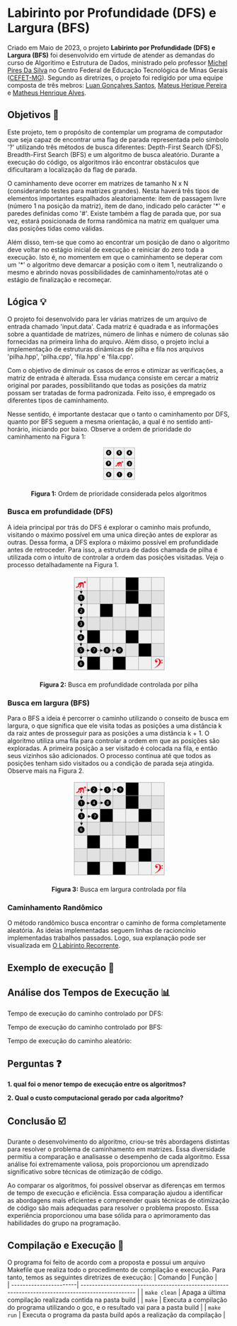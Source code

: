 # Labirinto por Profundidade (DFS) e Largura (BFS)

Criado em Maio de 2023, o projeto <strong>Labirinto por Profundidade (DFS) e Largura (BFS)</strong> foi desenvolvido em virtude de atender as demandas do curso de Algoritimo e Estrutura de Dados, ministrado pelo professor <a href="https://www.linkedin.com/in/michelpiressilva/?originalSubdomain=br" target="_blank">Michel Pires Da Silva</a> no Centro Federal de Educação Tecnológica de Minas Gerais (<a href="https://www.divinopolis.cefetmg.br/" target="_blank">CEFET-MG</a>). Segundo as diretrizes, o projeto foi redigido por uma equipe composta de três mebros: <a href="https://github.com/LuanLuL/" target="_blank">Luan Gonçalves Santos</a>, <a href="https://github.com/teuswx" target="_blank">Mateus Herique Pereira</a> e <a href="https://github.com/MatheuAlves/" target="_blank">Matheus Henrique Alves</a>.

## Objetivos 🎯

Este projeto, tem o propósito de contemplar um programa de computador que seja capaz de encontrar uma flag de parada representada pelo símbolo '?' utilizando três métodos de busca diferentes: Depth-First Search (DFS), Breadth-First Search (BFS) e um algoritmo de busca aleatório. Durante a execução do código, os algoritmos irão encontrar obstáculos que dificultaram a localização da flag de parada.

O caminhamento deve ocorrer em matrizes de tamanho N x N (considerando testes para matrizes grandes). Nesta haverá três tipos de elementos importantes espalhados aleatoriamente: item de passagem livre (número 1 na posição da matriz), item de dano, indicado pelo carácter '*' e paredes definidas como '#'. Existe também a flag de parada que, por sua vez, estará posicionada de forma randômica na matriz em qualquer uma das posições tidas como válidas.

Além disso, tem-se que como ao encontrar um posição de dano o algoritmo deve voltar no estágio inicial de execução e reiniciar do zero toda a execução. Isto é, no momentem em que o caminhamento se deperar com um '*' o algoritmo deve demarcar a posição com o item 1, neutralizando o mesmo e abrindo novas possibilidades de caminhamento/rotas até o estágio de finalização e recomeçar.

## Lógica :bulb:

O projeto foi desenvolvido para ler várias matrizes de um arquivo de entrada chamado 'input.data'. Cada matriz é quadrada e as informações sobre a quantidade de matrizes, número de linhas e número de colunas são fornecidas na primeira linha do arquivo.  Além disso, o projeto inclui a implementação de estruturas dinâmicas de pilha e fila nos arquivos 'pilha.hpp', 'pilha.cpp', 'fila.hpp' e 'fila.cpp'.

Com o objetivo de diminuir os casos de erros e otimizar as verificações, a matriz de entrada é alterada. Essa mudança consiste em cercar a matriz original por parades, possibilitando que todas as posições da matriz possam ser tratadas de forma padronizada. Feito isso, é empregado os diferentes tipos de caminhamento.

Nesse sentido, é importante destacar que o tanto o caminhamento por DFS, quanto por BFS seguem a mesma orientação, a qual é no sentido anti-horário, iniciando por baixo. Observe a ordem de prioridade do caminhamento na Figura 1:
<br>
<p align="center">
    <img src="img/Figura_1-Orientacao.png" />
    <br><br><strong>Figura 1:</strong> Ordem de prioridade considerada pelos algoritmos
</p>


### Busca em profundidade (DFS)

A ideia principal por trás do DFS é explorar o caminho mais profundo, visitando o máximo possível em uma unica direção antes de explorar as outras. Dessa forma, a DFS explora o máximo possível em profundidade antes de retroceder. Para isso, a estrutura de dados chamada de pilha é utilizada com o intuito de controlar a ordem das posições visitadas. Veja o processo detalhadamente na Figura 1.
<br>
<p align="center">
    <img src="img/Figura_2-DFS.png" />
    <br><br><strong>Figura 2:</strong> Busca em profundidade controlada por pilha
</p>

### Busca em largura (BFS)

Para o BFS a ideia é percorrer o caminho utilizando o conseito de busca em largura, o que significa que ele visita todas as posições a uma distância k da raiz antes de prosseguir para as posições a uma distância k + 1. O algoritmo utiliza uma fila para controlar a ordem em que as posições são exploradas. A primeira posição a ser visitado é colocada na fila, e então seus vizinhos são adicionados. O processo continua até que todos as posições tenham sido visitados ou a condição de parada seja atingida. Observe mais na Figura 2.
<br>
<p align="center">
    <img src="img/Figura_3-BFS.png" />
    <br><br><strong>Figura 3:</strong> Busca em largura controlada por fila
</p>

### Caminhamento Randômico

O método randômico busca encontrar o caminho de forma completamente aleatória. As ideias implementadas seguem linhas de racioncínio implementadas trabalhos passados. Logo, sua explanação pode ser visualizada em [O Labirinto Recorrente](https://github.com/teuswx/O-Labirinto-Recorrente/blob/master/README.md).

## Exemplo de execução :hammer: 

<!--COLOCAR FIGURA DO output junto com os tempos de execução-->

## Análise dos Tempos de Execução :bar_chart:

Tempo de execução do caminho controlado por DFS:

<!--COLOCAR FIGURA DO TEMPO DE EXECUÇÃO-->

Tempo de execução do caminho controlado por BFS:

<!--COLOCAR FIGURA DO TEMPO DE EXECUÇÃO-->

Tempo de execução do caminho aleatório:

<!--COLOCAR FIGURA DO TEMPO DE EXECUÇÃO-->

## Perguntas ❓

**1. qual foi o menor tempo de execução entre os algoritmos?**

**2. Qual o custo computacional gerado por cada algoritmo?**

## Conclusão :ballot_box_with_check:

Durante o desenvolvimento do algoritmo, criou-se três abordagens distintas para resolver o problema de caminhamento em matrizes. Essa diversidade permitiu a comparação e analisasse o desempenho de cada algoritmo. Essa análise foi extremamente valiosa, pois proporcionou um aprendizado significativo sobre técnicas de otimização de código.

Ao comparar os algoritmos, foi possível observar as diferenças em termos de tempo de execução e eficiência. Essa comparação ajudou a identificar as abordagens mais eficientes e compreender quais técnicas de otimização de código são mais adequadas para resolver o problema proposto. Essa experiência proporcionou uma base sólida para o aprimoramento das habilidades do grupo na programação.

## Compilação e Execução :electric_plug:

O programa foi feito de acordo com a proposta e possui um arquivo Makefile que realiza todo o procedimento de compilação e execução. Para tanto, temos as seguintes diretrizes de execução:
| Comando                |  Função                                                                                           |                     
| -----------------------| ------------------------------------------------------------------------------------------------- |
|  `make clean`          | Apaga a última compilação realizada contida na pasta build                                        |
|  `make`                | Executa a compilação do programa utilizando o gcc, e o resultado vai para a pasta build           |
|  `make run`            | Executa o programa da pasta build após a realização da compilação                                 |


